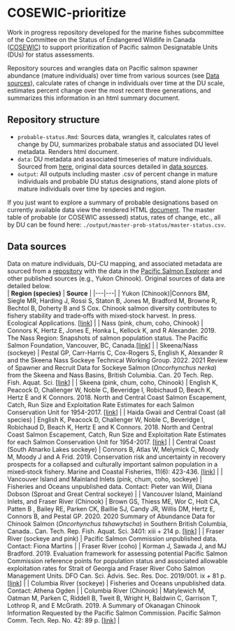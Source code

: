 # COSEWIC-prioritize

Work in progress repository developed for the marine fishes subcommittee of the Committee on the Status of Endangered Wildlife in Canada ([COSEWIC](https://www.cosewic.ca/index.php/en-ca/)) to support prioritization of Pacific salmon Designatable Units (DUs) for status assessments. 

Repository sources and wrangles data on Pacific salmon spawner abundance (mature individuals) over time from various sources (see [Data sources](https://github.com/Pacific-salmon-assess/COSEWIC-prioritize/blob/main/README.md#data-sources)), calculate rates of change in individuals over time at the DU scale, estimates percent change over the most recent three generations, and summarizes this information in an html summary document. 

## Repository structure
- `probable-status.Rmd`: Sources data, wrangles it, calculates rates of change by DU, summarizes probabale status and associated DU level metadata. Renders html document.
- `data`: DU metadata and associated timeseries of mature individuals. Sourced from [here](https://github.com/hertzPSF/COSEWIC-compilation), original data sources detailed in [data sources](https://github.com/Pacific-salmon-assess/COSEWIC-prioritize/blob/main/README.md#data-sources).
- `output`: All outputs including master .csv of percent change in mature individuals and probable DU status designations, stand alone plots of mature individuals over time by species and region.

If you just want to explore a summary of probable designations based on currently available data view the rendered HTML [document](https://pacific-salmon-assess.github.io/COSEWIC-prioritize/probable-status.html). The master table of probable (or COSEWIC assessed) status, rates of change, etc., all by DU can be found here: `./output/master-prob-status/master-status.csv`.

## Data sources  
Data on mature individuals, DU-CU mapping, and associated metadata are sourced from a [repository](https://github.com/hertzPSF/COSEWIC-compilation) with the data in the [Pacific Salmon Explorer](https://www.salmonexplorer.ca/) and other published sources (e.g., Yukon Chinook). Original sources of data are detailed below.  
| **Region (species)** | **Source** |
|---|---|
| Yukon (Chinook)|Connors BM, Siegle MR, Harding J, Rossi S, Staton B, Jones M, Bradford M, Browne R, Bechtol B, Doherty B and S Cox. Chinook salmon diversity contributes to fishery stability and trade‐offs with mixed‐stock harvest. In press. Ecological Applications. [[link](https://github.com/brendanmichaelconnors/yukon-chinook-diversity)] |
| Nass (pink, chum, coho, Chinook) | Connors K, Hertz E, Jones E, Honka L, Kellock K, and R Alexander. 2019. The Nass Region: Snapshots of salmon population status. The Pacific Salmon Foundation, Vancouver, BC, Canada.[[link](https://salmonwatersheds.ca/libraryfiles/lib_453.pdf)] |
| Skeena/Nass (sockeye) | Pestal GP, Carr-Harris C, Cox-Rogers S, English K, Alexander R and the Skeena Nass Sockeye Technical Working Group. 2022. 2021 Review of Spawner and Recruit Data for Sockeye Salmon (*Oncorhynchus nerka*) from the Skeena and Nass Basins, British Columbia. Can. 20 Tech. Rep. Fish. Aquat. Sci. [[link]()] |
| Skeena (pink, chum, coho, Chinook) | English K, Peacock D, Challenger W, Noble C, Beveridge I, Robichaud D, Beach K, Hertz E and K Connors. 2018. North and Central Coast Salmon Escapement, Catch, Run Size and Exploitation Rate Estimates for each Salmon Conservation Unit for 1954-2017. [[link](https://salmonwatersheds.ca/libraryfiles/lib_451.pdf)] |
| Haida Gwaii  and Central Coast (all species) | English K, Peacock D, Challenger W, Noble C, Beveridge I, Robichaud D, Beach K, Hertz E and K Connors. 2018. North and Central Coast Salmon Escapement, Catch, Run Size and Exploitation Rate Estimates for each Salmon Conservation Unit for 1954-2017. [[link](https://salmonwatersheds.ca/libraryfiles/lib_451.pdf)] |
| Central Coast (South Atnarko Lakes sockeye) | Connors B, Atlas W, Melymick C, Moody M, Moody J and A Frid. 2019. Conservation risk and uncertainty in recovery prospects for a collapsed and culturally important salmon population in a mixed‐stock fishery. Marine and Coastal Fisheries, 11(6): 423-436. [[link](https://afspubs.onlinelibrary.wiley.com/doi/full/10.1002/mcf2.10092)] |
| Vancouver Island and Mainland Inlets (pink, chum, coho, sockeye) | Fisheries and Oceans unpublished data. Contact: Pieter van Will, Diana Dobson (Sproat and Great Central sockeye) |
| Vancouver Island, Mainland Inlets, and Fraser River (Chinook) | Brown GS, Thiess ME, Wor C, Holt CA, Patten B , Bailey RE, Parken CK, Baillie SJ, Candy JR, Willis DM, Hertz E, Connors B, and Pestal GP. 2020. 2020 Summary of Abundance Data for Chinook Salmon (*Oncorhynchus tshawytscha*) in Southern British Columbia, Canada.. Can. Tech. Rep. Fish. Aquat. Sci. 3401: xiii + 214 p. [[link](https://waves-vagues.dfo-mpo.gc.ca/library-bibliotheque/40890041.pdf)] |
| Fraser River (sockeye and pink) | Pacific Salmon Commission unpublished data. Contact: Fiona Martins |
| Fraser River (coho) | Korman J, Sawada J, and MJ Bradford. 2019. Evaluation framework for assessing potential Pacific Salmon Commission reference points for population status and associated allowable exploitation rates for Strait of Georgia and Fraser River Coho Salmon Management Units. DFO Can. Sci. Advis. Sec. Res. Doc. 2019/001. ix + 81 p. [[link](https://waves-vagues.dfo-mpo.gc.ca/library-bibliotheque/40780223.pdf)] |
| Columbia River (sockeye) | Fisheries and Oceans unpublished data. Contact: Athena Ogden |
| Columbia River (Chinook) | Matylewich M, Oatman M, Parken C, Riddell B, Tweit B, Wright H, Baldwin C, Garrison T, Lothrop R, and E McGrath. 2019. A Summary of Okanagan Chinook Information Requested by the Pacific Salmon Commission. Pacific Salmon Comm. Tech. Rep. No. 42: 89 p. [[link](https://www.psc.org/publications/technical-reports/technical-report-series/)] |
